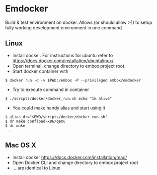 # Emdocker
Build & test environment on docker. Allows (or should allow :-)) to setup fully working development environment in one command.

## Linux
* Install docke`. For instructions for ubuntu refer to https://docs.docker.com/installation/ubuntulinux/
* Open terminal, change directory to embox project root.
* Start docker container with 
```
$ docker run -d -v $PWD:/embox -P --privileged embox/emdocker
```
* Try to execute command in container
```     
$ ./scripts/docker/docker_run.sh echo "Im alive"
```     
* You could make handy alias and start using it
```
$ alias dr="$PWD/scripts/docker/docker_run.sh"
$ dr make confload-x86/qemu
$ dr make
...
```

## Mac OS X
* Install docker https://docs.docker.com/installation/mac/
* Open Docker CLI and change directory to embox project root
* ... are identical to Linux
